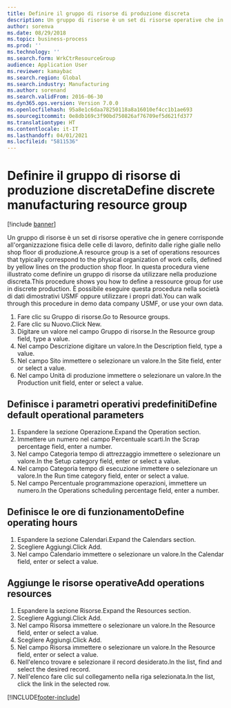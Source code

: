 ```yaml
---
title: Definire il gruppo di risorse di produzione discreta
description: Un gruppo di risorse è un set di risorse operative che in genere corrisponde all'organizzazione fisica delle celle di lavoro, definito dalle righe gialle nello shop floor di produzione.
author: sorenva
ms.date: 08/29/2018
ms.topic: business-process
ms.prod: ''
ms.technology: ''
ms.search.form: WrkCtrResourceGroup
audience: Application User
ms.reviewer: kamaybac
ms.search.region: Global
ms.search.industry: Manufacturing
ms.author: sorenand
ms.search.validFrom: 2016-06-30
ms.dyn365.ops.version: Version 7.0.0
ms.openlocfilehash: 95a8e1c6daa78250118a8a16010ef4cc1b1ae693
ms.sourcegitcommit: 0e8db169c3f90bd750826af76709ef5d621fd377
ms.translationtype: HT
ms.contentlocale: it-IT
ms.lasthandoff: 04/01/2021
ms.locfileid: "5811536"
---
```

# <a name="define-discrete-manufacturing-resource-group"></a><span data-ttu-id="0f102-103">Definire il gruppo di risorse di produzione discreta</span><span class="sxs-lookup"><span data-stu-id="0f102-103">Define discrete manufacturing resource group</span></span>

[!include [banner](../../includes/banner.md)]

<span data-ttu-id="0f102-104">Un gruppo di risorse è un set di risorse operative che in genere corrisponde all'organizzazione fisica delle celle di lavoro, definito dalle righe gialle nello shop floor di produzione.</span><span class="sxs-lookup"><span data-stu-id="0f102-104">A resource group is a set of operations resources that typically correspond to the physical organization of work cells, defined by yellow lines on the production shop floor.</span></span> <span data-ttu-id="0f102-105">In questa procedura viene illustrato come definire un gruppo di risorse da utilizzare nella produzione discreta.</span><span class="sxs-lookup"><span data-stu-id="0f102-105">This procedure shows you how to define a ressource group for use in discrete production.</span></span> <span data-ttu-id="0f102-106">È possibile eseguire questa procedura nella società di dati dimostrativi USMF oppure utilizzare i propri dati.</span><span class="sxs-lookup"><span data-stu-id="0f102-106">You can walk through this procedure in demo data company USMF, or use your own data.</span></span>

1. <span data-ttu-id="0f102-107">Fare clic su Gruppo di risorse.</span><span class="sxs-lookup"><span data-stu-id="0f102-107">Go to Resource groups.</span></span>
2. <span data-ttu-id="0f102-108">Fare clic su Nuovo.</span><span class="sxs-lookup"><span data-stu-id="0f102-108">Click New.</span></span>
3. <span data-ttu-id="0f102-109">Digitare un valore nel campo Gruppo di risorse.</span><span class="sxs-lookup"><span data-stu-id="0f102-109">In the Resource group field, type a value.</span></span>
4. <span data-ttu-id="0f102-110">Nel campo Descrizione digitare un valore.</span><span class="sxs-lookup"><span data-stu-id="0f102-110">In the Description field, type a value.</span></span>
5. <span data-ttu-id="0f102-111">Nel campo Sito immettere o selezionare un valore.</span><span class="sxs-lookup"><span data-stu-id="0f102-111">In the Site field, enter or select a value.</span></span>
6. <span data-ttu-id="0f102-112">Nel campo Unità di produzione immettere o selezionare un valore.</span><span class="sxs-lookup"><span data-stu-id="0f102-112">In the Production unit field, enter or select a value.</span></span>

## <a name="define-default-operational-parameters"></a><span data-ttu-id="0f102-113">Definisce i parametri operativi predefiniti</span><span class="sxs-lookup"><span data-stu-id="0f102-113">Define default operational parameters</span></span>
1. <span data-ttu-id="0f102-114">Espandere la sezione Operazione.</span><span class="sxs-lookup"><span data-stu-id="0f102-114">Expand the Operation section.</span></span>
2. <span data-ttu-id="0f102-115">Immettere un numero nel campo Percentuale scarti.</span><span class="sxs-lookup"><span data-stu-id="0f102-115">In the Scrap percentage field, enter a number.</span></span>
3. <span data-ttu-id="0f102-116">Nel campo Categoria tempo di attrezzaggio immettere o selezionare un valore.</span><span class="sxs-lookup"><span data-stu-id="0f102-116">In the Setup category field, enter or select a value.</span></span>
4. <span data-ttu-id="0f102-117">Nel campo Categoria tempo di esecuzione immettere o selezionare un valore.</span><span class="sxs-lookup"><span data-stu-id="0f102-117">In the Run time category field, enter or select a value.</span></span>
5. <span data-ttu-id="0f102-118">Nel campo Percentuale programmazione operazioni, immettere un numero.</span><span class="sxs-lookup"><span data-stu-id="0f102-118">In the Operations scheduling percentage field, enter a number.</span></span>

## <a name="define-operating-hours"></a><span data-ttu-id="0f102-119">Definisce le ore di funzionamento</span><span class="sxs-lookup"><span data-stu-id="0f102-119">Define operating hours</span></span>
1. <span data-ttu-id="0f102-120">Espandere la sezione Calendari.</span><span class="sxs-lookup"><span data-stu-id="0f102-120">Expand the Calendars section.</span></span>
2. <span data-ttu-id="0f102-121">Scegliere Aggiungi.</span><span class="sxs-lookup"><span data-stu-id="0f102-121">Click Add.</span></span>
3. <span data-ttu-id="0f102-122">Nel campo Calendario immettere o selezionare un valore.</span><span class="sxs-lookup"><span data-stu-id="0f102-122">In the Calendar field, enter or select a value.</span></span>

## <a name="add-operations-resources"></a><span data-ttu-id="0f102-123">Aggiunge le risorse operative</span><span class="sxs-lookup"><span data-stu-id="0f102-123">Add operations resources</span></span>
1. <span data-ttu-id="0f102-124">Espandere la sezione Risorse.</span><span class="sxs-lookup"><span data-stu-id="0f102-124">Expand the Resources section.</span></span>
2. <span data-ttu-id="0f102-125">Scegliere Aggiungi.</span><span class="sxs-lookup"><span data-stu-id="0f102-125">Click Add.</span></span>
3. <span data-ttu-id="0f102-126">Nel campo Risorsa immettere o selezionare un valore.</span><span class="sxs-lookup"><span data-stu-id="0f102-126">In the Resource field, enter or select a value.</span></span>
4. <span data-ttu-id="0f102-127">Scegliere Aggiungi.</span><span class="sxs-lookup"><span data-stu-id="0f102-127">Click Add.</span></span>
5. <span data-ttu-id="0f102-128">Nel campo Risorsa immettere o selezionare un valore.</span><span class="sxs-lookup"><span data-stu-id="0f102-128">In the Resource field, enter or select a value.</span></span>
6. <span data-ttu-id="0f102-129">Nell'elenco trovare e selezionare il record desiderato.</span><span class="sxs-lookup"><span data-stu-id="0f102-129">In the list, find and select the desired record.</span></span>
7. <span data-ttu-id="0f102-130">Nell'elenco fare clic sul collegamento nella riga selezionata.</span><span class="sxs-lookup"><span data-stu-id="0f102-130">In the list, click the link in the selected row.</span></span>



[!INCLUDE[footer-include](../../../includes/footer-banner.md)]